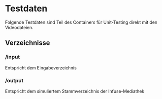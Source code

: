 # Testdaten

Folgende Testdaten sind Teil des Containers für Unit-Testing direkt mit den Videodateien.

## Verzeichnisse

### /input

Entspricht dem Eingabeverzeichnis

### /output

Entspricht dem simuliertem Stammverzeichnis der Infuse-Mediathek